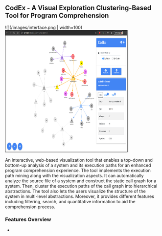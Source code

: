 ## CodEx - A Visual Exploration Clustering-Based Tool for Program Comprehension

![](/images/interface.png | width=100)
<img src="/images/interface.png" width="400" height="400" />

An interactive, web-based visualization tool that enables a top-down and bottom-up analysis of a system 
and its execution paths for an enhanced program comprehension experience. The tool implements the execution path mining along with the visualization aspects.
It can automatically analyze the source file of a system and construct the static call graph for a system. Then, cluster the execution paths of the call graph into hierarchical abstractions. The tool also lets the users visualize the structure of the system in multi-level abstractions. Moreover, it provides different features including filtering, search, and quantitative information to aid the comprehension process.

### Features Overview

- 
